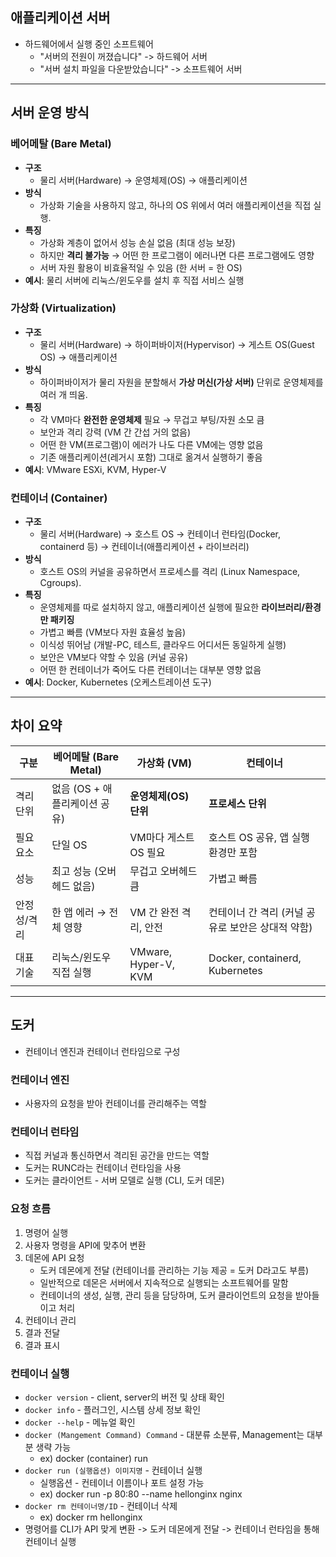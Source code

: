 ## 애플리케이션 서버

- 하드웨어에서 실행 중인 소프트웨어
  - "서버의 전원이 꺼졌습니다" -> 하드웨어 서버
  - "서버 설치 파일을 다운받았습니다" -> 소프트웨어 서버

---

## 서버 운영 방식

### 베어메탈 (Bare Metal)

- **구조**  
  - 물리 서버(Hardware) → 운영체제(OS) → 애플리케이션
- **방식**  
  - 가상화 기술을 사용하지 않고, 하나의 OS 위에서 여러 애플리케이션을 직접 실행.
- **특징**
    - 가상화 계층이 없어서 성능 손실 없음 (최대 성능 보장)
    - 하지만 **격리 불가능** → 어떤 한 프로그램이 에러나면 다른 프로그램에도 영향
    - 서버 자원 활용이 비효율적일 수 있음 (한 서버 = 한 OS)
- **예시**: 물리 서버에 리눅스/윈도우를 설치 후 직접 서비스 실행

### 가상화 (Virtualization)

- **구조**  
  - 물리 서버(Hardware) → 하이퍼바이저(Hypervisor) → 게스트 OS(Guest OS) → 애플리케이션
- **방식**  
  - 하이퍼바이저가 물리 자원을 분할해서 **가상 머신(가상 서버)** 단위로 운영체제를 여러 개 띄움.
- **특징**
    - 각 VM마다 **완전한 운영체제** 필요 → 무겁고 부팅/자원 소모 큼
    - 보안과 격리 강력 (VM 간 간섭 거의 없음)
    - 어떤 한 VM(프로그램)이 에러가 나도 다른 VM에는 영향 없음
    - 기존 애플리케이션(레거시 포함) 그대로 옮겨서 실행하기 좋음
- **예시**: VMware ESXi, KVM, Hyper-V

### 컨테이너 (Container)

- **구조**  
  - 물리 서버(Hardware) → 호스트 OS → 컨테이너 런타임(Docker, containerd 등) → 컨테이너(애플리케이션 + 라이브러리)
- **방식**
  - 호스트 OS의 커널을 공유하면서 프로세스를 격리 (Linux Namespace, Cgroups).
- **특징**
    - 운영체제를 따로 설치하지 않고, 애플리케이션 실행에 필요한 **라이브러리/환경만 패키징**
    - 가볍고 빠름 (VM보다 자원 효율성 높음)
    - 이식성 뛰어남 (개발-PC, 테스트, 클라우드 어디서든 동일하게 실행)
    - 보안은 VM보다 약할 수 있음 (커널 공유)
    - 어떤 한 컨테이너가 죽어도 다른 컨테이너는 대부분 영향 없음
- **예시**: Docker, Kubernetes (오케스트레이션 도구)

---

## 차이 요약

| 구분     | 베어메탈 (Bare Metal)   | 가상화 (VM)             | 컨테이너                           |
|--------|---------------------|----------------------|--------------------------------|
| 격리 단위  | 없음 (OS + 애플리케이션 공유) | **운영체제(OS) 단위**      | **프로세스 단위**                    |
| 필요 요소  | 단일 OS               | VM마다 게스트 OS 필요       | 호스트 OS 공유, 앱 실행 환경만 포함         |
| 성능     | 최고 성능 (오버헤드 없음)     | 무겁고 오버헤드 큼           | 가볍고 빠름                         |
| 안정성/격리 | 한 앱 에러 → 전체 영향      | VM 간 완전 격리, 안전       | 컨테이너 간 격리 (커널 공유로 보안은 상대적 약함)  |
| 대표 기술  | 리눅스/윈도우 직접 실행       | VMware, Hyper-V, KVM | Docker, containerd, Kubernetes |

---

## 도커
- 컨테이너 엔진과 컨테이너 런타임으로 구성

### 컨테이너 엔진
- 사용자의 요청을 받아 컨테이너를 관리해주는 역할

### 컨테이너 런타임
- 직접 커널과 통신하면서 격리된 공간을 만드는 역할 
- 도커는 RUNC라는 컨테이너 런타임을 사용
- 도커는 클라이언트 - 서버 모델로 실행 (CLI, 도커 데몬)

### 요청 흐름

1. 명령어 실행
2. 사용자 명령을 API에 맞추어 변환
3. 데몬에 API 요청
    - 도커 데몬에게 전달 (컨테이너를 관리하는 기능 제공 = 도커 D라고도 부름)
    - 일반적으로 데몬은 서버에서 지속적으로 실행되는 소프트웨어를 말함
    - 컨테이너의 생성, 실행, 관리 등을 담당하며, 도커 클라이언트의 요청을 받아들이고 처리
4. 컨테이너 관리
5. 결과 전달
6. 결과 표시

### 컨테이너 실행

- `docker version` - client, server의 버전 및 상태 확인
- `docker info` - 플러그인, 시스템 상세 정보 확인
- `docker --help` - 메뉴얼 확인
- `docker (Mangement Command) Command` - 대분류 소분류, Management는 대부분 생략 가능
  - ex) docker (container) run
- `docker run (실행옵션) 이미지명` - 컨테이너 실행 
  - 실행옵션 - 컨테이너 이름이나 포트 설정 가능  
  - ex) docker run -p 80:80 --name hellonginx nginx
- `docker rm 컨테이너명/ID` - 컨테이너 삭제
  - ex) docker rm hellonginx
- 명령어를 CLI가 API 맞게 변환 -> 도커 데몬에게 전달 -> 컨테이너 런타임을 통해 컨테이너 실행